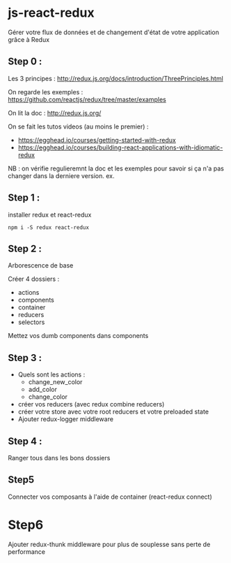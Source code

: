 # js-react-redux
Gérer votre flux de données et de changement d'état de votre application grâce à Redux

## Step 0 :

Les 3 principes :
http://redux.js.org/docs/introduction/ThreePrinciples.html

On regarde les exemples :
https://github.com/reactjs/redux/tree/master/examples

On lit la doc : 
http://redux.js.org/

On se fait les tutos videos (au moins le premier) :

* https://egghead.io/courses/getting-started-with-redux
* https://egghead.io/courses/building-react-applications-with-idiomatic-redux

NB : on vérifie regulieremnt la doc et les exemples pour savoir si ça n'a pas changer dans la derniere version. ex. 

## Step 1 :

installer redux et react-redux

``` 
npm i -S redux react-redux

``` 


## Step 2 :

Arborescence de base

Créer 4 dossiers :
- actions
- components
- container
- reducers
- selectors

Mettez vos dumb components dans components 

## Step 3 :

* Quels sont les actions :
	* change_new_color
	* add_color
	* change_color
* créer vos reducers (avec redux combine reducers)
* créer votre store avec votre root reducers et votre preloaded state
* Ajouter redux-logger middleware

## Step 4 :

Ranger tous dans les bons dossiers

## Step5

Connecter vos composants à l'aide de container (react-redux connect)

# Step6

Ajouter redux-thunk middleware pour plus de souplesse sans perte de performance
